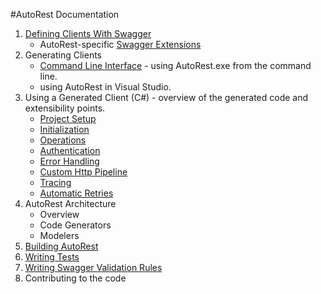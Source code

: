 #AutoRest Documentation
1. [Defining Clients With Swagger](defining-clients-swagger.md)
    - AutoRest-specific [Swagger Extensions](swagger-extensions.md)
2. Generating Clients
    - [Command Line Interface](cli.md) - using AutoRest.exe from the command line.
    - using AutoRest in Visual Studio.
3. Using a Generated Client (C#) - overview of the generated code and extensibility points.
    - [Project Setup](clients-proj-setup.md)
    - [Initialization](clients-init.md)
    - [Operations](clients-ops.md)
    - [Authentication](clients-auth.md)
    - [Error Handling](clients-error.md)
    - [Custom Http Pipeline](clients-handlers.md)
    - [Tracing](clients-tracing.md)
    - [Automatic Retries](clients-retry.md)
4. AutoRest Architecture
    - Overview
    - Code Generators
    - Modelers
5. [Building AutoRest](building-code.md)
6. [Writing Tests](writing-tests.md)
6. [Writing Swagger Validation Rules](writing-validation-rules.md)
7. Contributing to the code

[Swagger2.0]:https://github.com/swagger-api/swagger-spec/blob/master/versions/2.0.md
